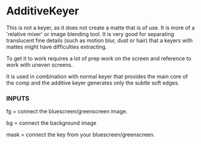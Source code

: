 # AdditiveKeyer


 This is not a keyer, as it does not create a matte that is of use. It is more of a 'relative mixer' or image blending tool. It is very good for separating translucent fine details (such as motion blur, dust or hair) that a keyers with mattes might have difficulties extracting.

 To get it to work requires a lot of prep work on the screen and reference to work with uneven screens.

 It is used in combination with normal keyer that provides the main core of the comp and the additive keyer generates only the subtle soft edges.


### INPUTS
fg = connect the bluescreen/greenscreen image.

bg = connect the background image

mask = connect the key from your bluescreen/greenscreen.
